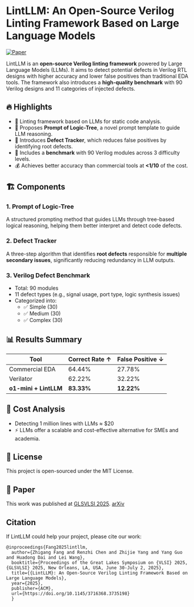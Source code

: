 # LintLLM: An Open-Source Verilog Linting Framework Based on Large Language Models

[![Paper](https://img.shields.io/badge/GLSVLSI%2725-Paper-blue)](https://doi.org/10.1145/3716368.3735198)

LintLLM is an **open-source Verilog linting framework** powered by Large Language Models (LLMs). It aims to detect potential defects in Verilog RTL designs with higher accuracy and lower false positives than traditional EDA tools. The framework also introduces a **high-quality benchmark** with 90 Verilog designs and 11 categories of injected defects.

## 🔥 Highlights

- 📌 Linting framework based on LLMs for static code analysis.
- 🌲 Proposes **Prompt of Logic-Tree**, a novel prompt template to guide LLM reasoning.
- 🧭 Introduces **Defect Tracker**, which reduces false positives by identifying root defects.
- 🧪 Includes a **benchmark** with 90 Verilog modules across 3 difficulty levels.
- 💰 Achieves better accuracy than commercial tools at **<1/10** of the cost.

## 🏗️ Components

### 1. Prompt of Logic-Tree
A structured prompting method that guides LLMs through tree-based logical reasoning, helping them better interpret and detect code defects.

### 2. Defect Tracker
A three-step algorithm that identifies **root defects** responsible for **multiple secondary issues**, significantly reducing redundancy in LLM outputs.

### 3. Verilog Defect Benchmark
- Total: 90 modules
- 11 defect types (e.g., signal usage, port type, logic synthesis issues)
- Categorized into:
  - ✅ Simple (30)
  - ✅ Medium (30)
  - ✅ Complex (30)

## 📊 Results Summary
| Tool                  | Correct Rate ↑ | False Positive ↓ |
| --------------------- | -------------- | ---------------- |
| Commercial EDA        | 64.44%         | 27.78%           |
| Verilator             | 62.22%         | 32.22%           |
| **o1-mini + LintLLM** | **83.33%**     | **12.22%**       |

## 💸 Cost Analysis
- Detecting 1 million lines with LLMs ≈ $20
- ⚡ LLMs offer a scalable and cost-effective alternative for SMEs and academia.

## 📜 License
This project is open-sourced under the MIT License.

## 🧠 Paper

This work was published at [GLSVLSI 2025](https://doi.org/10.1145/3716368.3735198). [arXiv](https://arxiv.org/abs/2502.10815)

## Citation
If LintLLM could help your project, please cite our work:
```
@inproceedings{Fang2025lintllm,
  author={Zhigang Fang and Renzhi Chen and Zhijie Yang and Yang Guo and Huadong Dai and Lei Wang},
  booktitle={Proceedings of the Great Lakes Symposium on {VLSI} 2025, {GLSVLSI} 2025, New Orleans, LA, USA, June 30-July 2, 2025}, 
  title={{LintLLM}: An Open-Source Verilog Linting Framework Based on Large Language Models}, 
  year={2025},
  publisher={ACM},
  url={https://doi.org/10.1145/3716368.3735198}
  }
